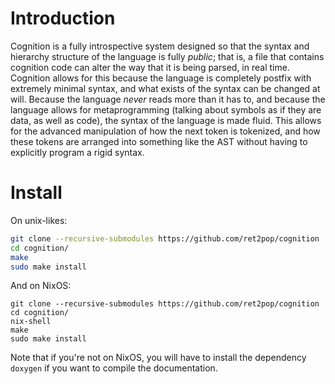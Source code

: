 # Introduction
Cognition is a fully introspective system designed so that the syntax and hierarchy
structure of the language is fully _public_; that is, a file that contains cognition
code can alter the way that it is being parsed, in real time. Cognition allows for this
because the language is completely postfix with extremely minimal syntax, and what exists
of the syntax can be changed at will. Because the language _never_ reads more than it has to,
and because the language allows for metaprogramming (talking about symbols as if they are
data, as well as code), the syntax of the language is made fluid. This allows for the advanced
manipulation of how the next token is tokenized, and how these tokens are arranged into
something like the AST without having to explicitly program a rigid syntax.

# Install
On unix-likes:
```bash
git clone --recursive-submodules https://github.com/ret2pop/cognition
cd cognition/
make
sudo make install
```
And on NixOS:
```
git clone --recursive-submodules https://github.com/ret2pop/cognition
cd cognition/
nix-shell
make
sudo make install
```
Note that if you're not on NixOS, you will have to install the dependency `doxygen`
if you want to compile the documentation.
